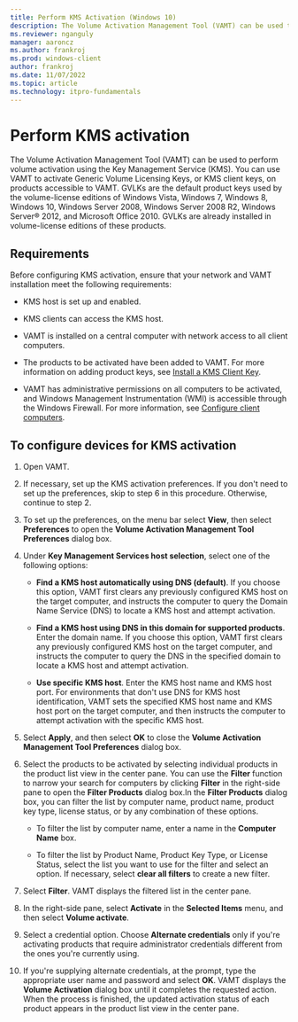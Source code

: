 ```yaml
---
title: Perform KMS Activation (Windows 10)
description: The Volume Activation Management Tool (VAMT) can be used to perform volume activation using the Key Management Service (KMS).
ms.reviewer: nganguly
manager: aaroncz
ms.author: frankroj
ms.prod: windows-client
author: frankroj
ms.date: 11/07/2022
ms.topic: article
ms.technology: itpro-fundamentals
---
```


# Perform KMS activation

The Volume Activation Management Tool (VAMT) can be used to perform volume activation using the Key Management Service (KMS). You can use VAMT to activate Generic Volume Licensing Keys, or KMS client keys, on products accessible to VAMT. GVLKs are the default product keys used by the volume-license editions of Windows Vista, Windows 7, Windows 8, Windows 10, Windows Server 2008, Windows Server 2008 R2, Windows Server® 2012, and Microsoft Office 2010. GVLKs are already installed in volume-license editions of these products.

## Requirements

Before configuring KMS activation, ensure that your network and VAMT installation meet the following requirements:

- KMS host is set up and enabled.

- KMS clients can access the KMS host.

- VAMT is installed on a central computer with network access to all client computers.

- The products to be activated have been added to VAMT. For more information on adding product keys, see [Install a KMS Client Key](install-kms-client-key-vamt.md).

- VAMT has administrative permissions on all computers to be activated, and Windows Management Instrumentation (WMI) is accessible through the Windows Firewall. For more information, see [Configure client computers](configure-client-computers-vamt.md).

## To configure devices for KMS activation

1. Open VAMT.

2. If necessary, set up the KMS activation preferences. If you don't need to set up the preferences, skip to step 6 in this procedure. Otherwise, continue to step 2.

3. To set up the preferences, on the menu bar select **View**, then select **Preferences** to open the **Volume Activation Management Tool Preferences** dialog box.

4. Under **Key Management Services host selection**, select one of the following options:

    - **Find a KMS host automatically using DNS (default)**. If you choose this option, VAMT first clears any previously configured KMS host on the target computer, and instructs the computer to query the Domain Name Service (DNS) to locate a KMS host and attempt activation.

    - **Find a KMS host using DNS in this domain for supported products**. Enter the domain name. If you choose this option, VAMT first clears any previously configured KMS host on the target computer, and instructs the computer to query the DNS in the specified domain to locate a KMS host and attempt activation.

    - **Use specific KMS host**. Enter the KMS host name and KMS host port. For environments that don't use DNS for KMS host identification, VAMT sets the specified KMS host name and KMS host port on the target computer, and then instructs the computer to attempt activation with the specific KMS host.

5. Select **Apply**, and then select **OK** to close the **Volume Activation Management Tool Preferences** dialog box.

6. Select the products to be activated by selecting individual products in the product list view in the center pane. You can use the **Filter** function to narrow your search for computers by clicking **Filter** in the right-side pane to open the **Filter Products** dialog box.In the **Filter Products** dialog box, you can filter the list by computer name, product name, product key type, license status, or by any combination of these options.

    - To filter the list by computer name, enter a name in the **Computer Name** box.

    - To filter the list by Product Name, Product Key Type, or License Status, select the list you want to use for the filter and select an option. If necessary, select **clear all filters** to create a new filter.

7. Select **Filter**. VAMT displays the filtered list in the center pane.

8. In the right-side pane, select **Activate** in the **Selected Items** menu, and then select **Volume activate**.

9. Select a credential option. Choose **Alternate credentials** only if you're activating products that require administrator credentials different from the ones you're currently using.

10. If you're supplying alternate credentials, at the prompt, type the appropriate user name and password and select **OK**.
VAMT displays the **Volume Activation** dialog box until it completes the requested action. When the process is finished, the updated activation status of each product appears in the product list view in the center pane.
